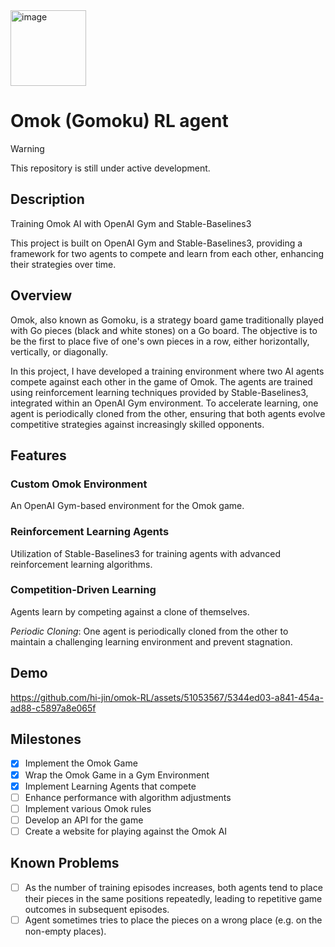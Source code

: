 <img width="121" alt="image" src="https://github.com/hi-jin/Omok-RL/assets/51053567/f981ab82-cafa-4902-8d9c-b13d43d7c9e5">

# Omok (Gomoku) RL agent

>[!WARNING]
> This repository is still under active development.

## Description
Training Omok AI with OpenAI Gym and Stable-Baselines3

This project is built on OpenAI Gym and Stable-Baselines3, providing a framework for two agents to compete and learn from each other, enhancing their strategies over time.

## Overview
Omok, also known as Gomoku, is a strategy board game traditionally played with Go pieces (black and white stones) on a Go board. The objective is to be the first to place five of one's own pieces in a row, either horizontally, vertically, or diagonally.

In this project, I have developed a training environment where two AI agents compete against each other in the game of Omok. The agents are trained using reinforcement learning techniques provided by Stable-Baselines3, integrated within an OpenAI Gym environment. To accelerate learning, one agent is periodically cloned from the other, ensuring that both agents evolve competitive strategies against increasingly skilled opponents.

## Features
### Custom Omok Environment
An OpenAI Gym-based environment for the Omok game.

### Reinforcement Learning Agents
Utilization of Stable-Baselines3 for training agents with advanced reinforcement learning algorithms.

### Competition-Driven Learning
Agents learn by competing against a clone of themselves.

*Periodic Cloning*: One agent is periodically cloned from the other to maintain a challenging learning environment and prevent stagnation.

## Demo
https://github.com/hi-jin/omok-RL/assets/51053567/5344ed03-a841-454a-ad88-c5897a8e065f

## Milestones
- [x] Implement the Omok Game
- [x] Wrap the Omok Game in a Gym Environment
- [x] Implement Learning Agents that compete
- [ ] Enhance performance with algorithm adjustments
- [ ] Implement various Omok rules
- [ ] Develop an API for the game
- [ ] Create a website for playing against the Omok AI

## Known Problems
- [ ] As the number of training episodes increases, both agents tend to place their pieces in the same positions repeatedly, leading to repetitive game outcomes in subsequent episodes.
- [ ] Agent sometimes tries to place the pieces on a wrong place (e.g. on the non-empty places).
